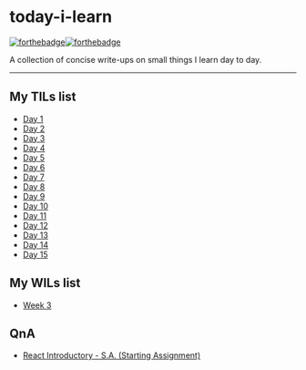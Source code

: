 # today-i-learn

[![forthebadge](https://forthebadge.com/images/badges/built-with-love.svg)](https://wajahatkarim.com)[![forthebadge](https://forthebadge.com/images/badges/makes-people-smile.svg)](https://wajahatkarim.com)

A collection of concise write-ups on small things I learn day to day.

---

## My TILs list

- [Day 1](list/day1.md)
- [Day 2](list/day2.md)
- [Day 3](list/day3.md)
- [Day 4](list/day4.md)
- [Day 5](list/day5.md)
- [Day 6](list/day6.md)
- [Day 7](list/day7.md)
- [Day 8](list/day8.md)
- [Day 9](list/day9.md)
- [Day 10](list/day10.md)
- [Day 11](list/day11.md)
- [Day 12](list/day12.md)
- [Day 13](list/day13.md)
- [Day 14](list/day14.md)
- [Day 15](list/day15.md)

## My WILs list

- [Week 3](list/week3.md)

## QnA

- [React Introductory - S.A. (Starting Assignment)](list/react.md)
